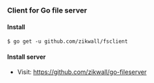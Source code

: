 ### Client for Go file server

#### Install

`$ go get -u github.com/zikwall/fsclient`

#### Install server

- Visit: https://github.com/zikwall/go-fileserver
